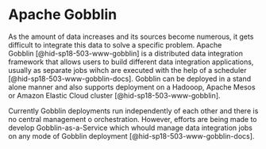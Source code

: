 Apache Gobblin
==============

As the amount of data increases and its sources become numerous, it gets
difficult to integrate this data to solve a specific problem. Apache
Gobblin [@hid-sp18-503-www-gobblin] is a distributed data integration
framework that allows users to build different data integration
applications, usually as separate jobs wihch are executed with the help
of a scheduler [@hid-sp18-503-www-gobblin-docs]. Gobblin can be deployed
in a stand alone manner and also supports deployment on a Hadooop,
Apache Mesos or Amazon Elastic Cloud
cluster [@hid-sp18-503-www-gobblin].

Currently Gobblin deployments run independently of each other and there
is no central management o orchestration. However, efforts are being
made to develop Gobblin-as-a-Service which whould manage data
integration jobs on any mode of Gobblin
deployment [@hid-sp18-503-www-gobblin-docs].
